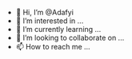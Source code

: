 - 👋 Hi, I’m @Adafyi
- 👀 I’m interested in ...
- 🌱 I’m currently learning ...
- 💞️ I’m looking to collaborate on ...
- 📫 How to reach me ...

<!---
Adafyi/Adafyi is a ✨ special ✨ repository because its `README.md` (this file) appears on your GitHub profile.
You can click the Preview link to take a look at your changes.
--->
